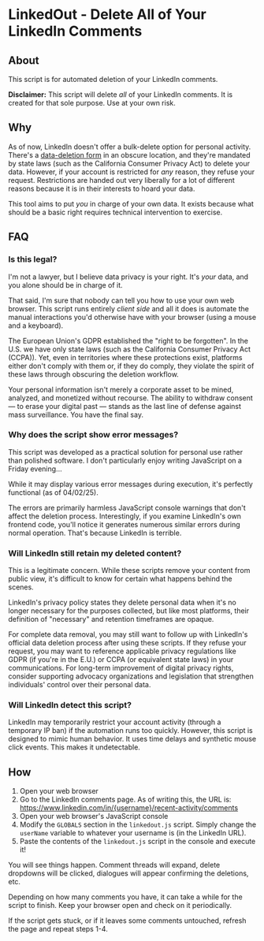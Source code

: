 # LinkedOut - Delete All of Your LinkedIn Comments

## About

This script is for automated deletion of your LinkedIn comments.

**Disclaimer:** This script will delete *all* of your LinkedIn comments. It is created for that sole purpose. Use at your own risk.

## Why

As of now, LinkedIn doesn't offer a bulk-delete option for personal activity. There's a [data-deletion form](https://www.linkedin.com/help/linkedin/ask/TS-DDF) in an obscure location, and they're mandated by state laws (such as the California Consumer Privacy Act) to delete your data. However, if your account is restricted for *any* reason, they refuse your request. Restrictions are handed out very liberally for a lot of different reasons because it is in their interests to hoard your data.  

This tool aims to put *you* in charge of your own data. It exists because what should be a basic right requires technical intervention to exercise. 

## FAQ

### Is this legal?

I'm not a lawyer, but I believe data privacy is your right. It's *your* data, and you alone should be in charge of it.

That said, I'm sure that nobody can tell you how to use your own web browser. This script runs entirely *client side* and all it does is automate the manual interactions you'd otherwise have with your browser (using a mouse and a keyboard).

The European Union's GDPR established the "right to be forgotten". In the U.S. we have only state laws (such as the California Consumer Privacy Act (CCPA)). Yet, even in territories where these protections exist, platforms either don't comply with them or, if they do comply, they violate the spirit of these laws through obscuring the deletion workflow.

Your personal information isn't merely a corporate asset to be mined, analyzed, and monetized without recourse. The ability to withdraw consent — to erase your digital past — stands as the last line of defense against mass surveillance. You have the final say.

### Why does the script show error messages?

This script was developed as a practical solution for personal use rather than polished software. I don't particularly enjoy writing JavaScript on a Friday evening... 

While it may display various error messages during execution, it's perfectly functional (as of 04/02/25).

The errors are primarily harmless JavaScript console warnings that don't affect the deletion process. Interestingly, if you examine LinkedIn's own frontend code, you'll notice it generates numerous similar errors during normal operation. That's because LinkedIn is terrible.

### Will LinkedIn still retain my deleted content?

This is a legitimate concern. While these scripts remove your content from public view, it's difficult to know for certain what happens behind the scenes.

LinkedIn's privacy policy states they delete personal data when it's no longer necessary for the purposes collected, but like most platforms, their definition of "necessary" and retention timeframes are opaque.

For complete data removal, you may still want to follow up with LinkedIn's official data deletion process after using these scripts. If they refuse your request, you may want to reference applicable privacy regulations like GDPR (if you're in the E.U.) or CCPA (or equivalent state laws) in your communications. For long-term improvement of digital privacy rights, consider supporting advocacy organizations and legislation that strengthen individuals' control over their personal data.

### Will LinkedIn detect this script?

LinkedIn may temporarily restrict your account activity (through a temporary IP ban) if the automation runs too quickly. However, this script is designed to mimic human behavior. It uses time delays and synthetic mouse click events. This makes it undetectable. 
 
## How

1. Open your web browser
2. Go to the LinkedIn comments page. As of writing this, the URL is: https://www.linkedin.com/in/{username}/recent-activity/comments
3. Open your web browser's JavaScript console
4. Modify the `GLOBALS` section in the `linkedout.js` script. Simply change the `userName` variable to whatever your username is (in the LinkedIn URL).
5. Paste the contents of the `linkedout.js` script in the console and execute it!

You will see things happen. Comment threads will expand, delete dropdowns will be clicked, dialogues will appear confirming the deletions, etc. 

Depending on how many comments you have, it can take a while for the script to finish. Keep your browser open and check on it periodically. 

If the script gets stuck, or if it leaves some comments untouched, refresh the page and repeat steps 1-4.
